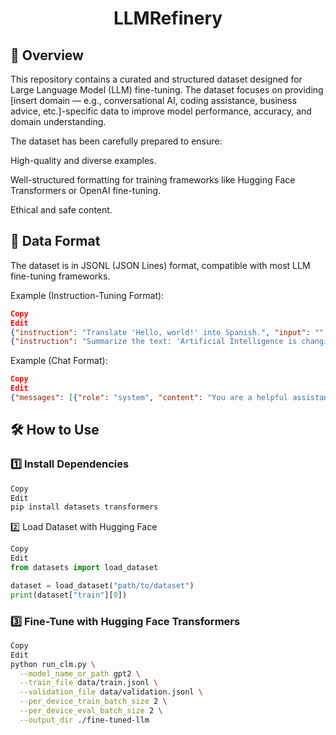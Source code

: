 <h1 align="center">LLMRefinery</h1>

## 📜 Overview
This repository contains a curated and structured dataset designed for Large Language Model (LLM) fine-tuning. The dataset focuses on providing [insert domain — e.g., conversational AI, coding assistance, business advice, etc.]-specific data to improve model performance, accuracy, and domain understanding.


The dataset has been carefully prepared to ensure:

High-quality and diverse examples.

Well-structured formatting for training frameworks like Hugging Face Transformers or OpenAI fine-tuning.

Ethical and safe content.

## 📄 Data Format
The dataset is in JSONL (JSON Lines) format, compatible with most LLM fine-tuning frameworks.

Example (Instruction-Tuning Format):

```json
Copy
Edit
{"instruction": "Translate 'Hello, world!' into Spanish.", "input": "", "output": "Hola, mundo!"}
{"instruction": "Summarize the text: 'Artificial Intelligence is changing the world...'", "input": "", "output": "AI is transforming industries and society."}
```
Example (Chat Format):

```json
Copy
Edit
{"messages": [{"role": "system", "content": "You are a helpful assistant."}, {"role": "user", "content": "What's the capital of France?"}, {"role": "assistant", "content": "Paris"}]}
```

## 🛠 How to Use
### 1️⃣ Install Dependencies
```bash
Copy
Edit
pip install datasets transformers
```
2️⃣ Load Dataset with Hugging Face
```python
Copy
Edit
from datasets import load_dataset

dataset = load_dataset("path/to/dataset")
print(dataset["train"][0])
```

### 3️⃣ Fine-Tune with Hugging Face Transformers
```bash
Copy
Edit
python run_clm.py \
  --model_name_or_path gpt2 \
  --train_file data/train.jsonl \
  --validation_file data/validation.jsonl \
  --per_device_train_batch_size 2 \
  --per_device_eval_batch_size 2 \
  --output_dir ./fine-tuned-llm
```

